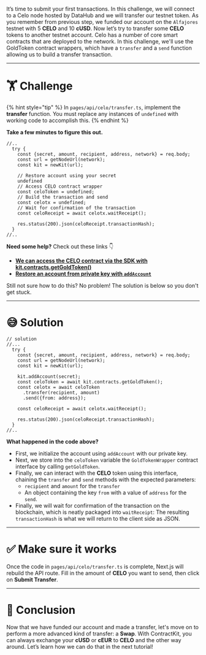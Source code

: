 It’s time to submit your first transactions. In this challenge, we will connect to a Celo node hosted by DataHub and we will transfer our testnet token. As you remember from previous step, we funded our account on the `Alfajores` testnet with 5 **CELO** and 10 **cUSD**. Now let’s try to transfer some **CELO** tokens to another testnet account.
Celo has a number of core smart contracts that are deployed to the network. In this challenge, we'll use the GoldToken contract wrappers, which have a `transfer` and a `send` function allowing us to build a transfer transaction.

---

# 🏋️ Challenge

{% hint style="tip" %}
In `pages/api/celo/transfer.ts`, implement the **transfer** function. You must replace any instances of `undefined` with working code to accomplish this.
{% endhint %}

**Take a few minutes to figure this out.**

```tsx
//..
  try {
    const {secret, amount, recipient, address, network} = req.body;
    const url = getNodeUrl(network);
    const kit = newKit(url);

    // Restore account using your secret
    undefined
    // Access CELO contract wrapper
    const celoToken = undefined;
    // Build the transaction and send
    const celotx = undefined;
    // Wait for confirmation of the transaction
    const celoReceipt = await celotx.waitReceipt();

    res.status(200).json(celoReceipt.transactionHash);
  }
//..
```

**Need some help?** Check out these links 👇

- [**We can access the CELO contract via the SDK with kit.contracts.getGoldToken()**](https://docs.celo.org/developer-guide/contractkit/contracts-wrappers-registry#interacting-with-celo-and-cusd)
- [**Restore an account from private key with `addAccount`**](https://docs.celo.org/developer-guide/sdk-code-reference/summary-17/modules/_rpc_wallet_.rpcwallet#methods)

Still not sure how to do this? No problem! The solution is below so you don't get stuck.

---

# 😅 Solution

```tsx
// solution
//...
  try {
    const {secret, amount, recipient, address, network} = req.body;
    const url = getNodeUrl(network);
    const kit = newKit(url);

    kit.addAccount(secret);
    const celoToken = await kit.contracts.getGoldToken();
    const celotx = await celoToken
      .transfer(recipient, amount)
      .send({from: address});

    const celoReceipt = await celotx.waitReceipt();

    res.status(200).json(celoReceipt.transactionHash);
  }
//..
```

**What happened in the code above?**

- First, we initialize the account using `addAccount` with our private key.
- Next, we store into the `celoToken` variable the `GoldTokenWrapper` contract interface by calling `getGoldToken`.
- Finally, we can interact with the **CELO** token using this interface, chaining the `transfer` and `send` methods with the expected parameters:
  - `recipient` and `amount` for the `transfer`
  - An object containing the key `from` with a value of `address` for the `send`.
- Finally, we will wait for confirmation of the transaction on the blockchain, which is neatly packaged into `waitReceipt`: The resulting `transactionHash` is what we will return to the client side as JSON.

---

# ✅ Make sure it works

Once the code in `pages/api/celo/transfer.ts` is complete, Next.js will rebuild the API route. Fill in the amount of **CELO** you want to send, then click on **Submit Transfer**.

---

# 🏁 Conclusion

Now that we have funded our account and made a transfer, let's move on to perform a more advanced kind of transfer: a **Swap**.
With ContractKit, you can always exchange your **cUSD** or **cEUR** to **CELO** and the other way around. Let’s learn how we can do that in the next tutorial!
